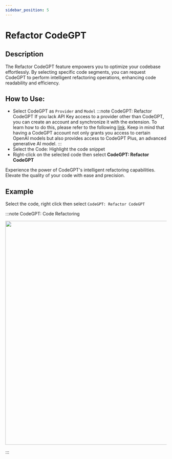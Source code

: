 ```yaml
---
sidebar_position: 5
---
```


# Refactor CodeGPT

## Description
The Refactor CodeGPT feature empowers you to optimize your codebase effortlessly. By selecting specific code segments, you can request CodeGPT to perform intelligent refactoring operations, enhancing code readability and efficiency.

## How to Use:
- Select CodeGPT as `Provider`  and `Model`
:::note CodeGPT: Refactor CodeGPT
If you lack API Key access to a provider other than CodeGPT, you can create an account and synchronize it with the extension. To learn how to do this, please refer to the following [link](https://intercom.help/codegpt/en/articles/8699317-connect-with-codegpt-new-extension). Keep in mind that having a CodeGPT account not only grants you access to certain OpenAI models but also provides access to CodeGPT Plus, an advanced generative AI model.
:::
- Select the Code: Highlight the code snippet
- Right-click on the selected code then select **CodeGPT: Refactor CodeGPT**

Experience the power of CodeGPT's intelligent refactoring capabilities. Elevate the quality of your code with ease and precision.

## Example
Select the code, right click then select `CodeGPT: Refactor CodeGPT`

:::note CodeGPT: Code Refactoring
<p align="center">
  <img width="950" height="700" src="https://github.com/davila7/code-gpt-docs/assets/37567214/af70248f-b257-44c6-b5e3-8a1c2ba9325c" />
</p>
:::







